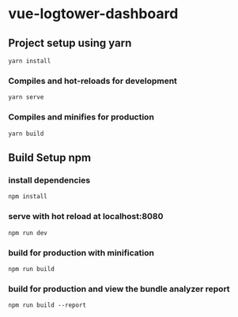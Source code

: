 # vue-logtower-dashboard

## Project setup using yarn
```
yarn install
```

### Compiles and hot-reloads for development
```
yarn serve
```

### Compiles and minifies for production
```
yarn build
```

## Build Setup npm

### install dependencies
```
npm install
```

### serve with hot reload at localhost:8080
```
npm run dev
```

### build for production with minification
```
npm run build
```

### build for production and view the bundle analyzer report
```
npm run build --report
```